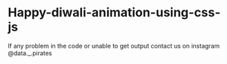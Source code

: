 # Happy-diwali-animation-using-css-js
If any problem in the code or unable to get output contact us on instagram @data._.pirates
